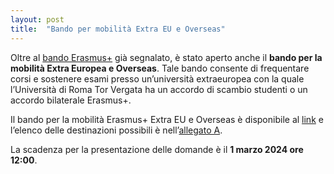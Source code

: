 ```yaml
---
layout: post
title:  "Bando per mobilità Extra EU e Overseas"
---
```




Oltre al [bando Erasmus+](http://inginformatica.uniroma2.it/index.php/comunicazioni/visualizza/bando_erasmus_a.a._2024_2025_ed_incontro_di_presentazione_7_febbraio_ore_10) già segnalato, è stato aperto anche il **bando per la mobilità Extra Europea e Overseas**.
Tale bando consente di frequentare corsi e sostenere esami presso un’università extraeuropea con la quale l’Università di Roma Tor Vergata ha un accordo di scambio studenti o un accordo bilaterale Erasmus+.



Il bando per la mobilità Erasmus+ Extra EU e Overseas è disponibile al [link](https://web.uniroma2.it/it/contenuto/bando-per-la-mobilit-internazionale-per-studio-erasmus-extra-eu-e-overseas-aa-2425) e l’elenco delle destinazioni possibili è nell’[allegato A](https://web.uniroma2.it/allegato/48950/contenuto/bando-per-la-mobilit-internazionale-per-studio-erasmus-extra-eu-e-overseas-aa-2425).

La scadenza per la presentazione delle domande è il **1 marzo 2024 ore 12:00**.
